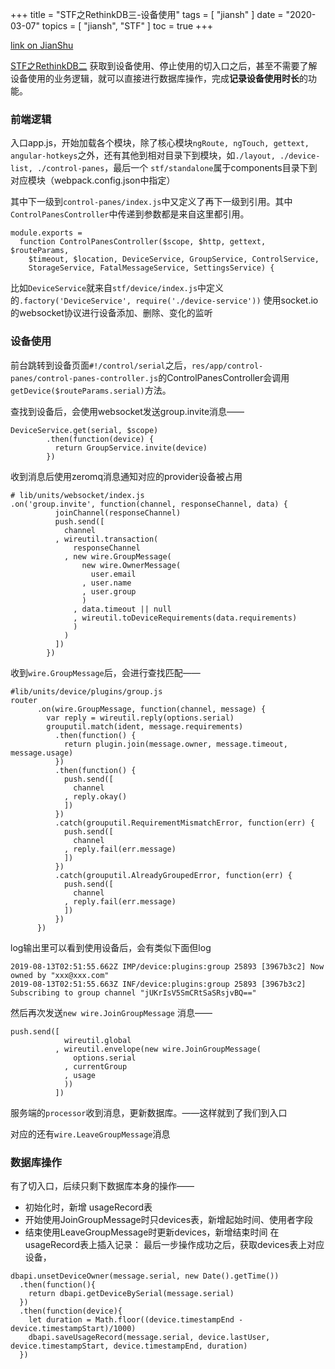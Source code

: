 +++
title = "STF之RethinkDB三-设备使用"
tags = [
    "jiansh"
]
date = "2020-03-07"
topics = [
    "jiansh",
    "STF"
]
toc = true
+++



[link on JianShu](https://www.jianshu.com/p/538e516643aa)

[STF之RethinkDB二](https://www.jianshu.com/p/fac393d47fb2)
获取到设备使用、停止使用的切入口之后，甚至不需要了解设备使用的业务逻辑，就可以直接进行数据库操作，完成**记录设备使用时长**的功能。

### 前端逻辑
入口app.js，开始加载各个模块，除了核心模块`ngRoute, ngTouch, gettext, angular-hotkeys`之外，还有其他到相对目录下到模块，如`./layout, ./device-list, ./control-panes`，最后一个 `stf/standalone`属于components目录下到对应模块（webpack.config.json中指定）

其中下一级到`control-panes/index.js`中又定义了再下一级到引用。其中`ControlPanesController`中传递到参数都是来自这里都引用。
```
module.exports =
  function ControlPanesController($scope, $http, gettext, $routeParams,
    $timeout, $location, DeviceService, GroupService, ControlService,
    StorageService, FatalMessageService, SettingsService) {
```
比如`DeviceService`就来自`stf/device/index.js`中定义的`.factory('DeviceService', require('./device-service'))` 使用socket.io的websocket协议进行设备添加、删除、变化的监听

### 设备使用

前台跳转到设备页面`#!/control/serial`之后，`res/app/control-panes/control-panes-controller.js`的ControlPanesController会调用`getDevice($routeParams.serial)`方法。

查找到设备后，会使用websocket发送group.invite消息——
```
DeviceService.get(serial, $scope)
        .then(function(device) {
          return GroupService.invite(device)
        })
```

收到消息后使用zeromq消息通知对应的provider设备被占用
```
# lib/units/websocket/index.js
.on('group.invite', function(channel, responseChannel, data) {
          joinChannel(responseChannel)
          push.send([
            channel
          , wireutil.transaction(
              responseChannel
            , new wire.GroupMessage(
                new wire.OwnerMessage(
                  user.email
                , user.name
                , user.group
                )
              , data.timeout || null
              , wireutil.toDeviceRequirements(data.requirements)
              )
            )
          ])
        })
```

收到`wire.GroupMessage`后，会进行查找匹配——
```
#lib/units/device/plugins/group.js
router
      .on(wire.GroupMessage, function(channel, message) {
        var reply = wireutil.reply(options.serial)
        grouputil.match(ident, message.requirements)
          .then(function() {
            return plugin.join(message.owner, message.timeout, message.usage)
          })
          .then(function() {
            push.send([
              channel
            , reply.okay()
            ])
          })
          .catch(grouputil.RequirementMismatchError, function(err) {
            push.send([
              channel
            , reply.fail(err.message)
            ])
          })
          .catch(grouputil.AlreadyGroupedError, function(err) {
            push.send([
              channel
            , reply.fail(err.message)
            ])
          })
      })
```

log输出里可以看到使用设备后，会有类似下面但log
```
2019-08-13T02:51:55.662Z IMP/device:plugins:group 25893 [3967b3c2] Now owned by "xxx@xxx.com"
2019-08-13T02:51:55.663Z INF/device:plugins:group 25893 [3967b3c2] Subscribing to group channel "jUKrIsV5SmCRtSaSRsjvBQ=="
```
然后再次发送`new wire.JoinGroupMessage` 消息——
```
push.send([
            wireutil.global
          , wireutil.envelope(new wire.JoinGroupMessage(
              options.serial
            , currentGroup
            , usage
            ))
          ])
```
服务端的`processor`收到消息，更新数据库。——这样就到了我们到入口

对应的还有`wire.LeaveGroupMessage`消息

### 数据库操作
有了切入口，后续只剩下数据库本身的操作——
- 初始化时，新增 usageRecord表
- 开始使用JoinGroupMessage时只devices表，新增起始时间、使用者字段
- 结束使用LeaveGroupMessage时更新devices，新增结束时间
在usageRecord表上插入记录： 最后一步操作成功之后，获取devices表上对应设备，

```
dbapi.unsetDeviceOwner(message.serial, new Date().getTime())
  .then(function(){
    return dbapi.getDeviceBySerial(message.serial)
  })
  .then(function(device){
    let duration = Math.floor((device.timestampEnd - device.timestampStart)/1000)
    dbapi.saveUsageRecord(message.serial, device.lastUser, device.timestampStart, device.timestampEnd, duration)
  })
```
